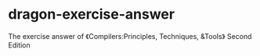 # dragon-exercise-answer

The exercise answer of 《Compilers:Principles, Techniques, &amp;Tools》 Second Edition
